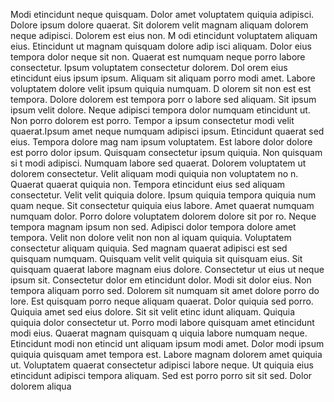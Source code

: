 Modi etincidunt neque quisquam. Dolor amet voluptatem quiquia adipisci. Dolore
 ipsum dolore quaerat. Sit dolorem velit magnam aliquam dolorem neque adipisci. Dolorem est eius non. M
odi etincidunt voluptatem aliquam eius.  Etincidunt ut magnam quisquam dolore adip
isci aliquam. Dolor eius tempora dolor neque sit non. Quaerat est numquam neque porro labore consectetur. Ipsum voluptatem consectetur dolorem. Dol
orem eius etincidunt eius ipsum ipsum. Aliquam sit aliquam porro modi amet. Labore voluptatem dolore velit ipsum quiquia numquam.  D
olorem sit non est est tempora. Dolore dolorem est tempora porr
o labore sed aliquam. Sit ipsum ipsum velit dolore. Neque adipisci tempora dolor numquam etincidunt ut. Non porro dolorem est porro. Tempor
a ipsum consectetur modi velit quaerat.Ipsum amet neque numquam adipisci ipsum. Etincidunt quaerat sed eius. Tempora dolore mag
nam ipsum voluptatem. Est labore dolor dolore est porro dolor ipsum. Quisquam consectetur ipsum quiquia. Non quisquam si
t modi adipisci. Numquam labore sed quaerat. Dolorem voluptatem ut dolorem consectetur.  Velit aliquam modi quiquia non voluptatem no
n. Quaerat quaerat quiquia non. Tempora etincidunt eius sed aliquam consectetur. Velit velit quiquia dolore. Ipsum quiquia tempora quiquia num
quam neque. Sit consectetur quiquia eius labore. Amet quaerat numquam numquam dolor. Porro dolore voluptatem dolorem dolore sit por
ro.  Neque tempora magnam ipsum non sed. Adipisci dolor tempora dolore amet tempora. Velit non dolore velit non non al
iquam quiquia. Voluptatem consectetur aliquam quiquia. Sed magnam quaerat adipisci est sed quisquam numquam. Quisquam velit
 velit quiquia sit quisquam eius. Sit quisquam quaerat labore magnam eius dolore. Consectetur ut eius ut neque ipsum sit. Consectetur dolor
em etincidunt dolor. Modi sit dolor eius.  Non tempora aliquam porro sed. Dolorem sit numquam sit amet dolore porro do
lore. Est quisquam porro neque aliquam quaerat. Dolor quiquia sed porro. Quiquia amet sed eius dolore. Sit sit velit etinc
idunt aliquam. Quiquia quiquia dolor consectetur ut. Porro modi labore quisquam amet etincidunt modi eius. Quaerat magnam quisquam q
uiquia labore numquam neque. Etincidunt modi non etincid
unt aliquam ipsum modi amet.  Dolor modi ipsum quiquia quisquam amet tempora est. Labore magnam dolorem amet quiquia ut. Voluptatem
 quaerat consectetur adipisci labore neque. Ut quiquia eius etincidunt adipisci tempora aliquam. Sed est porro porro sit sit sed. Dolor dolorem aliqua
